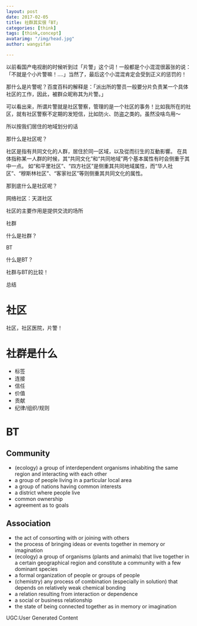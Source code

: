 ```yaml
---
layout: post
date: 2017-02-05
title: 社群其实很「BT」
categories: [think]
tags: [think,concept]
avatarimg: "/img/head.jpg"
author: wangyifan

---
```


以前看国产电视剧的时候听到过「片警」这个词！一般都是个小混混很嚣张的说：「不就是个小片警嘛！....」当然了，最后这个小混混肯定会受到正义的惩罚的！

那什么是片警呢？百度百科的解释是：「派出所的警员一般要分片负责某一个具体社区的工作，因此，被群众昵称其为片警。」

可以看出来，所谓片警就是社区警察，管理的是一个社区的事务！比如我所在的社区，就有社区警察不定期的发短信，比如防火、防盗之类的。虽然没啥鸟用～

所以按我们居住的地域划分的话



那什么是社区呢？

社区是指有共同文化的人群，居住於同一区域，以及從而衍生的互動影響。 在具体指称某一人群的时候，其“共同文化”和“共同地域”两个基本属性有时会侧重于其中一点。 如“和平里社区”、“四方社区”是侧重其共同地域属性，而“华人社区”、“穆斯林社区”、“客家社区”等则侧重其共同文化的属性。

那到底什么是社区呢？

网络社区：天涯社区

社区的主要作用是提供交流的场所

社群

什么是社群？

BT

什么是BT？

社群与BT的比较！

总结

# 社区

社区，社区医院，片警！

# 社群是什么

- 标签
- 连接
- 信任
- 价值
- 贡献
- 纪律/组织/规则

# BT

## Community

- (ecology) a group of interdependent organisms inhabiting the same region and interacting with each other
- a group of people living in a particular local area
- a group of nations having common interests
- a district where people live
- common ownership
- agreement as to goals


## Association

- the act of consorting with or joining with others
- the process of bringing ideas or events together in memory or imagination
- (ecology) a group of organisms (plants and animals) that live together in a certain geographical region and constitute a community with a few dominant species
- a formal organization of people or groups of people
- (chemistry) any process of combination (especially in solution) that depends on relatively weak chemical bonding
- a relation resulting from interaction or dependence
- a social or business relationship
- the state of being connected together as in memory or imagination

UGC:User Generated Content
